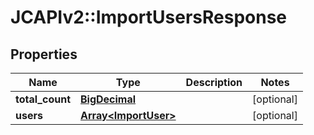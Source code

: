 # JCAPIv2::ImportUsersResponse

## Properties
Name | Type | Description | Notes
------------ | ------------- | ------------- | -------------
**total_count** | [**BigDecimal**](BigDecimal.md) |  | [optional] 
**users** | [**Array&lt;ImportUser&gt;**](ImportUser.md) |  | [optional] 


